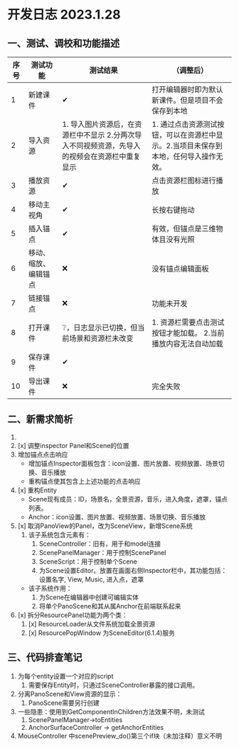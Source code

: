 # 开发日志 2023.1.28

## 一、测试、调校和功能描述

|序号|测试功能|测试结果| （调整后） |
|-|-|-|-|
|1  |新建课件|✔|打开编辑器时即为默认新课件。但是项目不会保存到本地|
|2  |导入资源|1. 导入图片资源后，在资源栏中不显示 2.分两次导入不同视频资源，先导入的视频会在资源栏中重复显示|1. 通过点击资源测试按钮，可以在资源栏中显示。2.当项目未保存到本地，任何导入操作无效。|
|3  |播放资源|✔|点击资源栏图标进行播放|
|4  |移动主视角|✔|长按右键拖动|
|5  |插入锚点|✔|有效，但锚点是三维物体且没有光照|
|6  |移动、缩放、编辑锚点|❌|没有锚点编辑面板|
|7  |链接锚点|❌|功能未开发|
|8  |打开课件|❔，日志显示已切换，但当前场景和资源栏未改变|1. 资源栏需要点击测试按钮才能加载。 2.当前播放内容无法自动加载|
|9  |保存课件|✔||
|10 |导出课件|❌|完全失败|


## 二、新需求简析
1. 
2. [x] 调整inspector Panel和Scene的位置
3. 增加锚点点击响应
    + 增加锚点Inspector面板包含：icon设置、图片放置、视频放置、场景切换、音乐播放
    + 重构锚点使其包含上上述功能的点击响应
4. [x] 重构Entity 
    + Scene现有成员：ID，场景名，全景资源，音乐，进入角度，遮罩，锚点列表。
    + Anchor：icon设置、图片放置、视频放置、场景切换、音乐播放
5. [x] 取消PanoView的Panel，改为SceneView，新增Scene系统
    1. 该子系统包含元素有：
        1. SceneController：旧有，用于和model连接
        2. ScenePanelManager：用于控制ScenePanel
        3. SceneScript：用于控制单个Scene
        4. 为Scene设置Editor。放置在画面右侧Inspector栏中，其功能包括：设置名字, View, Music, 进入点，遮罩
    + 该子系统作用：
        1. 为Scene在编辑器中创建可编辑实体
        2. 将单个PanoScene和其从属Anchor在前端联系起来
6. [x] 拆分ResourcePanel功能为两个类：
    1. [x] ResourceLoader从文件系统加载全景资源
    2. [x] ResourcePopWindow 为SceneEditor(6.1.4)服务

## 三、代码排查笔记
1. 为每个entity设置一个对应的script
    1. 需要保存Entity时，只通过SceneController暴露的接口调用。
2. 分离PanoScene和View资源的显示：
    1. PanoScene需要另行创建
3. 一些隐患：使用到GetComponentInChildren方法效果不明，未测试
    1. ScenePanelManager->toEntities
    2. AnchorSurfaceController -> getAnchorEntities
4. MouseController 中scenePreview_do()第三个if块（未加注释）意义不明